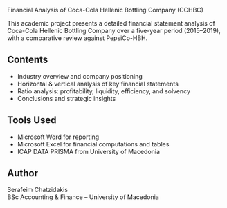 Financial Analysis of Coca-Cola Hellenic Bottling Company (CCHBC)

This academic project presents a detailed financial statement analysis of Coca-Cola Hellenic Bottling Company over a five-year period (2015–2019), with a comparative review against PepsiCo-HBH.

## Contents
- Industry overview and company positioning
- Horizontal & vertical analysis of key financial statements
- Ratio analysis: profitability, liquidity, efficiency, and solvency
- Conclusions and strategic insights

## Tools Used
- Microsoft Word for reporting
- Microsoft Excel for financial computations and tables
- ICAP DATA PRISMA from University of Macedonia

## Author
Serafeim Chatzidakis  
BSc Accounting & Finance – University of Macedonia
